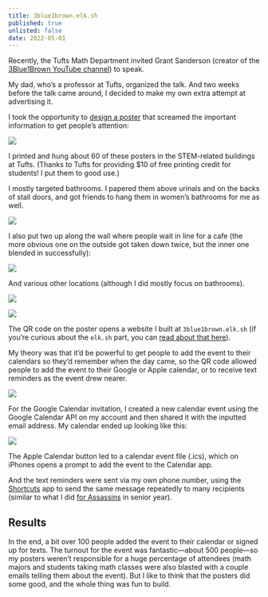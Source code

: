 ```yaml
---
title: 3blue1brown.elk.sh
published: true
unlisted: false
date: 2022-05-01
---
```


Recently, the Tufts Math Department invited Grant Sanderson (creator of the [3Blue1Brown YouTube channel](https://youtube.com/3blue1brown)) to speak.

My dad, who’s a professor at Tufts, organized the talk. And two weeks before the talk came around, I decided to make my own extra attempt at advertising it.

I took the opportunity to [design a poster](/posters) that screamed the important information to get people’s attention:

![](/posts/3blue1brown/167007241-f995fc6b-5154-40b1-b240-ff13209b0ac4.png)

I printed and hung about 60 of these posters in the STEM-related buildings at Tufts. (Thanks to Tufts for providing $10 of free printing credit for students! I put them to good use.)

I mostly targeted bathrooms. I papered them above urinals and on the backs of stall doors, and got friends to hang them in women’s bathrooms for me as well.

![](/posts/3blue1brown/167007414-f8213eb5-2d5b-4ee4-af84-59af33961e2e.jpg)

I also put two up along the wall where people wait in line for a cafe (the more obvious one on the outside got taken down twice, but the inner one blended in successfully):

![](/posts/3blue1brown/167008236-074e20d2-7d99-4399-96d7-89fdd3231f6e.jpg)

And various other locations (although I did mostly focus on bathrooms).

![](/posts/3blue1brown/167008531-658c802b-37d3-4cb5-b986-413600d8ec76.jpg)

![](/posts/3blue1brown/167008540-377033ac-37f2-4501-9bc3-e7571b06c28b.jpg)

The QR code on the poster opens a website I built at `3blue1brown.elk.sh` (if you’re curious about the `elk.sh` part, you can [read about that here](/elk)).

My theory was that it’d be powerful to get people to add the event to their calendars so they’d remember when the day came, so the QR code allowed people to add the event to their Google or Apple calendar, or to receive text reminders as the event drew nearer.

![](/posts/3blue1brown/167008856-1079ef92-0b15-459d-8bfe-638519576a10.jpg)

For the Google Calendar invitation, I created a new calendar event using the Google Calendar API on my account and then shared it with the inputted email address. My calendar ended up looking like this:

![](/posts/3blue1brown/167008868-86b206cc-dad1-48b4-bcb4-aae73850fb69.png)

The Apple Calendar button led to a calendar event file (.ics), which on iPhones opens a prompt to add the event to the Calendar app.

And the text reminders were sent via my own phone number, using the [Shortcuts](https://apps.apple.com/us/app/shortcuts/id915249334) app to send the same message repeatedly to many recipients (similar to what I did [for Assassins](/assassins) in senior year).

## Results

In the end, a bit over 100 people added the event to their calendar or signed up for texts. The turnout for the event was fantastic—about 500 people—so my posters weren’t responsible for a huge percentage of attendees (math majors and students taking math classes were also blasted with a couple emails telling them about the event). But I like to think that the posters did some good, and the whole thing was fun to build.
